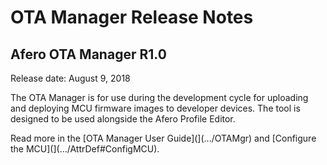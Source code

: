 # OTA Manager Release Notes

## Afero OTA Manager R1.0

Release date: August 9, 2018

The OTA Manager is for use during the development cycle for uploading and deploying MCU firmware images to developer devices. The tool is designed to be used alongside the Afero Profile Editor.

Read more in the [OTA Manager User Guide](](.../OTAMgr) and [Configure the MCU](](.../AttrDef#ConfigMCU).